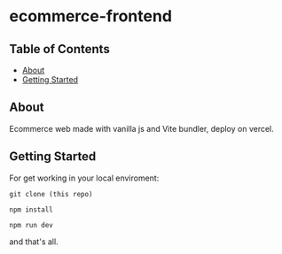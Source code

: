 # ecommerce-frontend

## Table of Contents

- [About](#about)
- [Getting Started](#getting_started)

## About <a name = "about"></a>

Ecommerce web made with vanilla js and Vite bundler, deploy on vercel.

## Getting Started <a name = "getting_started"></a>

For get working in your local enviroment:

```git clone (this repo)```

```npm install```

```npm run dev ```

and that's all.

